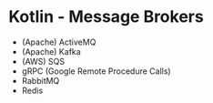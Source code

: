 # Kotlin - Message Brokers

- (Apache) ActiveMQ
- (Apache) Kafka
- (AWS) SQS
- gRPC (Google Remote Procedure Calls)
- RabbitMQ
- Redis
